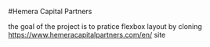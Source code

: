 #Hemera Capital Partners

the goal of the project is to pratice flexbox layout by cloning https://www.hemeracapitalpartners.com/en/ site